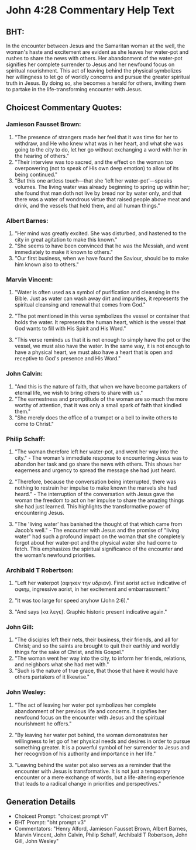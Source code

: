 # John 4:28 Commentary Help Text

## BHT:
In the encounter between Jesus and the Samaritan woman at the well, the woman's haste and excitement are evident as she leaves her water-pot and rushes to share the news with others. Her abandonment of the water-pot signifies her complete surrender to Jesus and her newfound focus on spiritual nourishment. This act of leaving behind the physical symbolizes her willingness to let go of worldly concerns and pursue the greater spiritual truth in Jesus. By doing so, she becomes a herald for others, inviting them to partake in the life-transforming encounter with Jesus.

## Choicest Commentary Quotes:
### Jamieson Fausset Brown:
1. "The presence of strangers made her feel that it was time for her to withdraw, and He who knew what was in her heart, and what she was going to the city to do, let her go without exchanging a word with her in the hearing of others." 
2. "Their interview was too sacred, and the effect on the woman too overpowering (not to speak of His own deep emotion) to allow of its being continued."
3. "But this one artless touch—that she 'left her water-pot'—speaks volumes. The living water was already beginning to spring up within her; she found that man doth not live by bread nor by water only, and that there was a water of wondrous virtue that raised people above meat and drink, and the vessels that held them, and all human things."

### Albert Barnes:
1. "Her mind was greatly excited. She was disturbed, and hastened to the city in great agitation to make this known." 
2. "She seems to have been convinced that he was the Messiah, and went immediately to make it known to others." 
3. "Our first business, when we have found the Saviour, should be to make him known also to others."

### Marvin Vincent:
1. "Water is often used as a symbol of purification and cleansing in the Bible. Just as water can wash away dirt and impurities, it represents the spiritual cleansing and renewal that comes from God." 

2. "The pot mentioned in this verse symbolizes the vessel or container that holds the water. It represents the human heart, which is the vessel that God wants to fill with His Spirit and His Word." 

3. "This verse reminds us that it is not enough to simply have the pot or the vessel, we must also have the water. In the same way, it is not enough to have a physical heart, we must also have a heart that is open and receptive to God's presence and His Word."

### John Calvin:
1. "And this is the nature of faith, that when we have become partakers of eternal life, we wish to bring others to share with us."
2. "The earnestness and promptitude of the woman are so much the more worthy of attention, that it was only a small spark of faith that kindled them."
3. "She merely does the office of a trumpet or a bell to invite others to come to Christ."

### Philip Schaff:
1. "The woman therefore left her water-pot, and went her way into the city." - The woman's immediate response to encountering Jesus was to abandon her task and go share the news with others. This shows her eagerness and urgency to spread the message she had just heard.

2. "Therefore, because the conversation being interrupted, there was nothing to restrain her impulse to make known the marvels she had heard." - The interruption of the conversation with Jesus gave the woman the freedom to act on her impulse to share the amazing things she had just learned. This highlights the transformative power of encountering Jesus.

3. "The 'living water' has banished the thought of that which came from Jacob’s well." - The encounter with Jesus and the promise of "living water" had such a profound impact on the woman that she completely forgot about her water-pot and the physical water she had come to fetch. This emphasizes the spiritual significance of the encounter and the woman's newfound priorities.

### Archibald T Robertson:
1. "Left her waterpot (αφηκεν την υδριαν). First aorist active indicative of αφιημ, ingressive aorist, in her excitement and embarrassment." 

2. "It was too large for speed anyhow (John 2:6)." 

3. "And says (κα λεγε). Graphic historic present indicative again."

### John Gill:
1. "The disciples left their nets, their business, their friends, and all for Christ; and so the saints are brought to quit their earthly and worldly things for the sake of Christ, and his Gospel."
2. "The woman went her way into the city, to inform her friends, relations, and neighbors what she had met with."
3. "Such is the nature of true grace, that those that have it would have others partakers of it likewise."

### John Wesley:
1. "The act of leaving her water pot symbolizes her complete abandonment of her previous life and concerns. It signifies her newfound focus on the encounter with Jesus and the spiritual nourishment he offers."

2. "By leaving her water pot behind, the woman demonstrates her willingness to let go of her physical needs and desires in order to pursue something greater. It is a powerful symbol of her surrender to Jesus and her recognition of his authority and importance in her life."

3. "Leaving behind the water pot also serves as a reminder that the encounter with Jesus is transformative. It is not just a temporary encounter or a mere exchange of words, but a life-altering experience that leads to a radical change in priorities and perspectives."


## Generation Details
- Choicest Prompt: "choicest prompt v1"
- BHT Prompt: "bht prompt v3"
- Commentators: "Henry Alford, Jamieson Fausset Brown, Albert Barnes, Marvin Vincent, John Calvin, Philip Schaff, Archibald T Robertson, John Gill, John Wesley"
